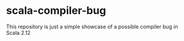 # scala-compiler-bug
This repository is just a simple showcase of a possible compiler bug in Scala 2.12
